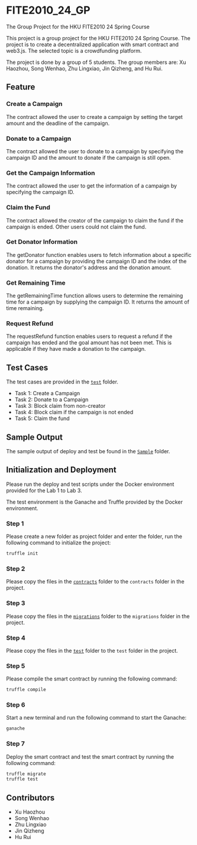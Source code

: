 # FITE2010_24_GP
The Group Project for the HKU FITE2010 24 Spring Course

This project is a group project for the HKU FITE2010 24 Spring Course. The project is to create a decentralized application with smart contract and web3.js. The selected topic is a crowdfunding platform. 

The project is done by a group of 5 students. The group members are:
Xu Haozhou, Song Wenhao, Zhu Lingxiao, Jin Qizheng, and Hu Rui.

## Feature

### Create a Campaign
The contract allowed the user to create a campaign by setting the target amount and the deadline of the campaign.

### Donate to a Campaign
The contract allowed the user to donate to a campaign by specifying the campaign ID and the amount to donate if the campaign is still open.

### Get the Campaign Information
The contract allowed the user to get the information of a campaign by specifying the campaign ID.

### Claim the Fund
The contract allowed the creator of the campaign to claim the fund if the campaign is ended. Other users could not claim the fund.

### Get Donator Information
The getDonator function enables users to fetch information about a specific donator for a campaign by providing the campaign ID and the index of the donation. It returns the donator's address and the donation amount.

### Get Remaining Time
The getRemainingTime function allows users to determine the remaining time for a campaign by supplying the campaign ID. It returns the amount of time remaining.

### Request Refund
The requestRefund function enables users to request a refund if the campaign has ended and the goal amount has not been met. This is applicable if they have made a donation to the campaign.


## Test Cases
The test cases are provided in the [`test`](/test/) folder.
- Task 1: Create a Campaign
- Task 2: Donate to a Campaign
- Task 3: Block claim from non-creator
- Task 4: Block claim if the campaign is not ended
- Task 5: Claim the fund

## Sample Output
The sample output of deploy and test be found in the [`Sample`](/Sample/) folder.

## Initialization and Deployment
Please run the deploy and test scripts under the Docker environment provided for the Lab 1 to Lab 3.

The test environment is the Ganache and Truffle provided by the Docker environment.

### Step 1
Please create a new folder as project folder and enter the folder, run the following command to initialize the project:
```bash
truffle init
```

### Step 2
Please copy the files in the [`contracts`](/contracts/) folder to the `contracts` folder in the project.

### Step 3
Please copy the files in the [`migrations`](/migrations/) folder to the `migrations` folder in the project.

### Step 4
Please copy the files in the [`test`](/test/) folder to the `test` folder in the project.

### Step 5
Please compile the smart contract by running the following command:
```bash
truffle compile
```

### Step 6
Start a new terminal and run the following command to start the Ganache:
```bash
ganache
```

### Step 7
Deploy the smart contract and test the smart contract by running the following command:
```bash
truffle migrate
truffle test
```

## Contributors
- Xu Haozhou
- Song Wenhao
- Zhu Lingxiao
- Jin Qizheng
- Hu Rui
